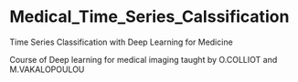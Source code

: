 # Medical_Time_Series_Calssification

Time Series Classification with Deep Learning for Medicine

Course of Deep learning for medical imaging taught by O.COLLIOT and M.VAKALOPOULOU
